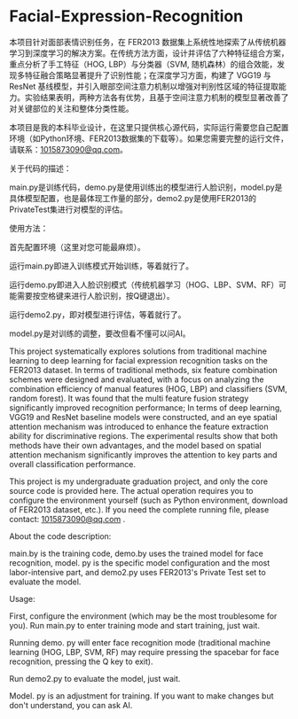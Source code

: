 # Facial-Expression-Recognition
本项目针对面部表情识别任务，在 FER2013 数据集上系统性地探索了从传统机器学习到深度学习的解决方案。在传统方法方面，设计并评估了六种特征组合方案，重点分析了手工特征（HOG, LBP）与分类器（SVM, 随机森林）的组合效能，发现多特征融合策略显著提升了识别性能；在深度学习方面，构建了 VGG19 与 ResNet 基线模型，并引入眼部空间注意力机制以增强对判别性区域的特征提取能力。实验结果表明，两种方法各有优势，且基于空间注意力机制的模型显著改善了对关键部位的关注和整体分类性能。

本项目是我的本科毕业设计，在这里只提供核心源代码，实际运行需要您自己配置环境（如Python环境、FER2013数据集的下载等）。如果您需要完整的运行文件，请联系：1015873090@qq.com。

关于代码的描述：

main.py是训练代码，demo.py是使用训练出的模型进行人脸识别，model.py是具体模型配置，也是最体现工作量的部分，demo2.py是使用FER2013的PrivateTest集进行对模型的评估。

使用方法：

首先配置环境（这里对您可能最麻烦）。

运行main.py即进入训练模式开始训练，等着就行了。

运行demo.py即进入人脸识别模式（传统机器学习（HOG、LBP、SVM、RF）可能需要按空格键来进行人脸识别，按Q键退出）。

运行demo2.py，即对模型进行评估，等着就行了。

model.py是对训练的调整，要改但看不懂可以问AI。




This project systematically explores solutions from traditional machine learning to deep learning for facial expression recognition tasks on the FER2013 dataset. In terms of traditional methods, six feature combination schemes were designed and evaluated, with a focus on analyzing the combination efficiency of manual features (HOG, LBP) and classifiers (SVM, random forest). It was found that the multi feature fusion strategy significantly improved recognition performance; In terms of deep learning, VGG19 and ResNet baseline models were constructed, and an eye spatial attention mechanism was introduced to enhance the feature extraction ability for discriminative regions. The experimental results show that both methods have their own advantages, and the model based on spatial attention mechanism significantly improves the attention to key parts and overall classification performance.

This project is my undergraduate graduation project, and only the core source code is provided here. The actual operation requires you to configure the environment yourself (such as Python environment, download of FER2013 dataset, etc.). If you need the complete running file, please contact: 1015873090@qq.com .

About the code description: 

main.by is the training code, demo.by uses the trained model for face recognition, model. py is the specific model configuration and the most labor-intensive part, and demo2.py uses FER2013's Private Test set to evaluate the model.

Usage: 

First, configure the environment (which may be the most troublesome for you). Run main.py to enter training mode and start training, just wait.

Running demo. py will enter face recognition mode (traditional machine learning (HOG, LBP, SVM, RF) may require pressing the spacebar for face recognition, pressing the Q key to exit). 

Run demo2.py to evaluate the model, just wait. 

Model. py is an adjustment for training. If you want to make changes but don't understand, you can ask AI.
